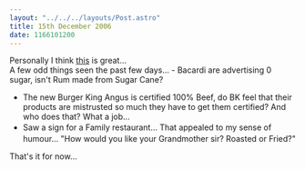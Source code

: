 ```yaml
---
layout: "../../../layouts/Post.astro"
title: 15th December 2006
date: 1166101200
---
```



Personally I think <a href="https://media.nothingtoxic.com/uploads/4d7d011778fc4d6891bcedbec9710967.swf" target="_blank">this</a> is great...<br />A few odd things seen the past few days... - Bacardi are advertising 0 sugar, isn&#39;t Rum made from Sugar Cane?<ul><li>The new Burger King Angus is certified 100% Beef, do BK feel that their products are mistrusted so much they have to get them certified? And who does that? What a job...</li><li><span style="line-height: 1.538em;">Saw a sign for a Family restaurant... That appealed to my sense of humour... &quot;How would you like your Grandmother sir? Roasted or Fried?&quot;</li></ul>

That&#39;s it for now...
